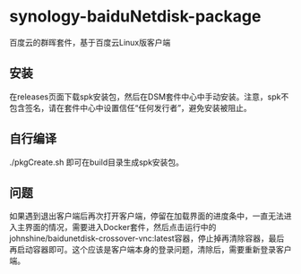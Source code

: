 # synology-baiduNetdisk-package

百度云的群晖套件，基于百度云Linux版客户端

## 安装

在releases页面下载spk安装包，然后在DSM套件中心中手动安装。注意，spk不包含签名，请在套件中心中设置信任“任何发行者”，避免安装被阻止。

## 自行编译

./pkgCreate.sh 即可在build目录生成spk安装包。

## 问题

如果遇到退出客户端后再次打开客户端，停留在加载界面的进度条中，一直无法进入主界面的情况，需要进入Docker套件，然后点击运行中的johnshine/baidunetdisk-crossover-vnc:latest容器，停止掉再清除容器，最后再启动容器即可。这个应该是客户端本身的登录问题，清除后，需要重新登录客户端。
